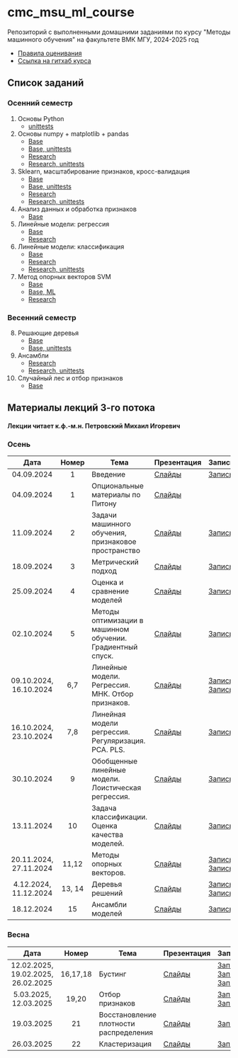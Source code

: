 # cmc_msu_ml_course
Репозиторий с выполненными домашними заданиями по курсу "Методы машинного обучения" на факультете ВМК МГУ, 2024-2025 год

 - [Правила оценивания](https://github.com/SupNek/cmc_msu_ml_course/blob/main/ML_%D1%81%D0%B8%D1%81%D1%82%D0%B5%D0%BC%D0%B0_%D0%BE%D1%86%D0%B5%D0%BD%D0%B8%D0%B2%D0%B0%D0%BD%D0%B8%D1%8F.pdf)
 - [Ссылка на гитхаб курса](https://github.com/MSU-ML-COURSE/ML-COURSE-24-25/tree/main)

## Список заданий

### Осенний семестр
1. Основы Python
   * [unittests](https://github.com/SupNek/cmc_msu_ml_course/tree/main/hw_1_python)
2. Основы numpy + matplotlib + pandas
   * [Base](https://github.com/SupNek/cmc_msu_ml_course/tree/main/hw_2_Numpy-pandas-matplotlib/Base)
   * [Base, unittests](https://github.com/SupNek/cmc_msu_ml_course/tree/main/hw_2_Numpy-pandas-matplotlib/Base/unittests)
   * [Research](https://github.com/SupNek/cmc_msu_ml_course/tree/main/hw_2_Numpy-pandas-matplotlib/Research)
   * [Research, unittests](https://github.com/SupNek/cmc_msu_ml_course/tree/main/hw_2_Numpy-pandas-matplotlib/Research/unittests)
3. Sklearn, масштабирование признаков, кросс-валидация
   * [Base](https://github.com/SupNek/cmc_msu_ml_course/tree/main/hw_3_scaling_cv_knn/Base)
   * [Base, unittests](https://github.com/SupNek/cmc_msu_ml_course/tree/main/hw_3_scaling_cv_knn/Base/unittests)
   * [Research](https://github.com/SupNek/cmc_msu_ml_course/tree/main/hw_3_scaling_cv_knn/Research)
   * [Research, unittests](https://github.com/SupNek/cmc_msu_ml_course/tree/main/hw_3_scaling_cv_knn/Research/unittests)
4. Анализ данных и обработка признаков
   * [Base](https://github.com/SupNek/cmc_msu_ml_course/tree/main/hw_4_feature_processing/Base)
5. Линейные модели: регрессия
   * [Base](https://github.com/SupNek/cmc_msu_ml_course/tree/main/hw_5_linreg/Base)
   * [Research](https://github.com/SupNek/cmc_msu_ml_course/tree/main/hw_5_linreg/Research)
6. Линейные модели: классификация
   * [Base](https://github.com/SupNek/cmc_msu_ml_course/tree/main/hw_6_linclass/Base)
   * [Research](https://github.com/SupNek/cmc_msu_ml_course/tree/main/hw_6_linclass/Research)
   * [Research, unittests](https://github.com/SupNek/cmc_msu_ml_course/tree/main/hw_6_linclass/Research/unittests)
7. Метод опорных векторов SVM
   * [Base](https://github.com/SupNek/cmc_msu_ml_course/tree/main/hw_7_svm/Base)
   * [Base, ML](https://github.com/SupNek/cmc_msu_ml_course/tree/main/hw_7_svm/Base/ML)
   * [Research](https://github.com/SupNek/cmc_msu_ml_course/tree/main/hw_7_svm/Research)

### Весенний семестр
8. Решающие деревья
   * [Base](https://github.com/SupNek/cmc_msu_ml_course/tree/main/hw_8_decision_tree)
   * [Base, unittests](https://github.com/SupNek/cmc_msu_ml_course/tree/main/hw_8_decision_tree/unittests)
9. Ансамбли
   * [Research](https://github.com/SupNek/cmc_msu_ml_course/tree/main/hw_9_ensembles)
   * [Research, unittests](https://github.com/SupNek/cmc_msu_ml_course/tree/main/hw_9_ensembles/unittests)
10. Случайный лес и отбор признаков
    * [Base](https://github.com/SupNek/cmc_msu_ml_course/tree/main/hw_10_random_forest_and_feature_selection)



## Материалы лекций 3-го потока 
#### Лекции читает  к.ф.-м.н. Петровский Михаил Игоревич

### Осень

| Дата | Номер | Тема | Презентация | Запись | 
| :---: | :---: | --- | --- | --- |
| 04.09.2024 | 1 | Введение | [Слайды](https://github.com/MSU-ML-COURSE/ML-COURSE-24-25/blob/main/slides/3_stream/ML1-Intro-2024.pdf) |[Запись](https://rutube.ru/video/private/7924afbe3094ea8ea353c4a7a03bdf70/?p=finFQnHr5sPC20QFQVvudw) |
| 04.09.2024 | 1 | Опциональные материалы по Питону | [Слайды](https://github.com/MSU-ML-COURSE/ML-COURSE-24-25/blob/main/slides/3_stream/ML2-Python.pdf) | 
| 11.09.2024 | 2 | Задачи машинного обучения, признаковое пространство | [Слайды](https://github.com/MSU-ML-COURSE/ML-COURSE-24-25/blob/main/slides/3_stream/ML2-Tasks-2024.pdf) | [Запись](https://rutube.ru/video/private/7702e751dcef51af86356e4bcfc51c4d/?p=YKDqaGvwriLKmszIQ8aQwg) |
| 18.09.2024 | 3 | Метрический подход | [Слайды](https://github.com/MSU-ML-COURSE/ML-COURSE-24-25/blob/main/slides/3_stream/ML3-Metric-2024.pdf) | [Запись](https://rutube.ru/video/private/170158ac135f09c00a378c4018668272/?p=qkdf24vNNl8ME-owVjYlCg) |
| 25.09.2024 | 4 | Оценка и сравнение моделей | [Слайды](https://github.com/MSU-ML-COURSE/ML-COURSE-24-25/blob/main/slides/3_stream/ML4-ModelAssesment-2024.pdf) | [Запись](https://rutube.ru/video/private/af48fc9ae96936bab29e2bdc9a2c78df/?p=WOXwnKs5SphgiWyxhtiNqA) |
| 02.10.2024 | 5 | Методы оптимизации в машинном обучении. Градиентный спуск. | [Слайды](https://github.com/MSU-ML-COURSE/ML-COURSE-24-25/blob/main/slides/3_stream/ML5-opt-2024.pdf) | [Запись](https://rutube.ru/video/private/98c74ee3c08bd7636c0455465ca00f1e/?p=KPzKlKXRmjE_GuEkqmg-sw) |
| 09.10.2024, 16.10.2024 | 6,7 | Линейные модели. Регрессия. МНК. Отбор признаков. | [Слайды](https://github.com/MSU-ML-COURSE/ML-COURSE-24-25/blob/main/slides/3_stream/ML6-LinReg-2024.pdf) | [Запись](https://rutube.ru/video/private/b6b14c3aae382f2f007bd5660b37d618/?p=uzSnnG9D8N0O8b4uONwr_g) [Запись](https://rutube.ru/video/private/b033057c370fe7b7c6919ac7aa6f6f63/?p=oz5ynZZsDZjt7BnnmZ8qKA) |
| 16.10.2024, 23.10.2024 | 7,8 | Линейная модели регрессия. Регуляризация. PCA. PLS. | [Слайды](https://github.com/MSU-ML-COURSE/ML-COURSE-24-25/blob/main/slides/3_stream/ML7-LinRegPCA-2024.pdf) | [Запись](https://rutube.ru/video/private/e7866302025489110dbdf0eddbdf64e1/?p=PQtl5CNpzcnyrG7VdBv7xQ) |
| 30.10.2024 | 9 | Обобщенные линейные модели. Лоистическая регрессия. | [Слайды](https://github.com/MSU-ML-COURSE/ML-COURSE-24-25/blob/main/slides/3_stream/ML8-GLM-2024.pdf) | [Запись](https://rutube.ru/video/private/537290ae3165053478304af6f1dfb13b/?p=bWp0F2HawJb7riY0z_tmRw) |
| 13.11.2024 | 10 | Задача классификации. Оценка качества моделей. | [Слайды](https://github.com/MSU-ML-COURSE/ML-COURSE-24-25/blob/main/slides/3_stream/ML9-CLassQual-2024.pdf) | [Запись](https://rutube.ru/video/private/7288d0cc53b2d2bb920d78f9c22916e7/?p=faI0BBm7cOOq_eGO_L-abw) |
| 20.11.2024, 27.11.2024 | 11,12 | Методы опорных векторов. | [Слайды](https://github.com/MSU-ML-COURSE/ML-COURSE-24-25/blob/main/slides/3_stream/ML10-SVM-2024.pdf) | [Запись](https://rutube.ru/video/private/69b22f2d6ab00f2ff3080aed8d947c6a/?p=49HtV-MJAr91wCfeqMRHBw) [Запись](https://rutube.ru/video/private/4b7b5ce460626df7ac2ef4a825236e31/?p=hlcxiFs7KRRA_NkjMk-Htw)|
| 4.12.2024, 11.12.2024 | 13, 14 | Деревья решений | [Слайды](https://github.com/MSU-ML-COURSE/ML-COURSE-24-25/blob/main/slides/3_stream/ML11-Tree-2024.pdf) | [Запись](https://rutube.ru/video/private/1578ae710009e19db620047d7f64ecfe/?p=OVMrsjvQtNHNCz_IJXq8Xg) [Запись](https://rutube.ru/video/private/437519b153e8e8322fae72424e9e8add/?p=85U9jJ8D5DvsoxWVJPjq3w)|
| 18.12.2024 | 15 | Ансамбли моделей | [Слайды](https://github.com/MSU-ML-COURSE/ML-COURSE-24-25/blob/main/slides/3_stream/ML12-Ensembles-2024.pdf) | [Запись](https://rutube.ru/video/private/b54257fdb7fcfc0eb2056b63cca73ff5/?p=f-Kw4QzlIKf4ph5PgbzgIA)|

### Весна

| Дата | Номер | Тема | Презентация | Запись | 
| :---: | :---: | --- | --- | --- |
| 12.02.2025, 19.02.2025, 26.02.2025 | 16,17,18 | Бустинг | [Слайды](https://github.com/MSU-ML-COURSE/ML-COURSE-24-25/blob/main/slides/3_stream/ML13-Boosting-2025.pdf) |[Запись](https://rutube.ru/video/private/d7eab3013f683fc07f5e2bbd80488067/?p=kyCxYBRlXDxHzVHv-8RVoA) [Запись](https://rutube.ru/video/private/90fcb91fbfb72e45b24791f95fb50d07/?p=BOJa0YvjBkY92jrB4kpZlQ) [Запись](https://rutube.ru/video/private/45be6a6ba7adb2aacb223533126ab3a2/?p=WR-QohPC-ZlUfHoAlbDi2g)|
| 5.03.2025, 12.03.2025 | 19,20 | Отбор признаков | [Слайды](https://github.com/MSU-ML-COURSE/ML-COURSE-24-25/blob/main/slides/3_stream/ML14-Features-2025.pdf) |[Запись](https://rutube.ru/video/private/d369556611647f58896960037879c38c/?p=vDChv2pyHnQaERXwank3SA) [Запись](https://rutube.ru/video/private/3376048291869eaed6bacf92b6433e9c/?p=WtB_TDlP_epu4sN9IrYObA)|
| 19.03.2025 | 21 | Восстановление плотности распределения | [Слайды](https://github.com/MSU-ML-COURSE/ML-COURSE-24-25/blob/main/slides/3_stream/ML15-KDE+EM-2025.pdf) |[Запись](https://rutube.ru/video/private/a279e6b906e9f80eeea2008dbafd0b78/?p=c9IcM8tOGun4V-fVdtr9CA) |
| 26.03.2025 | 22 | Кластеризация | [Слайды](https://github.com/MSU-ML-COURSE/ML-COURSE-24-25/blob/main/slides/3_stream/ML16-Clustering-2025.pdf) |[Запись](https://rutube.ru/video/private/5a23d2f1c1c6f376b4738642139ad011/?p=6oOHTcsqfq_EekIkP5wZMA) |
